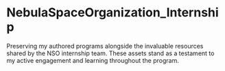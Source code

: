 # NebulaSpaceOrganization_Internship
Preserving my authored programs alongside the invaluable resources shared by the NSO internship team. These assets stand as a testament to my active engagement and learning throughout the program.
